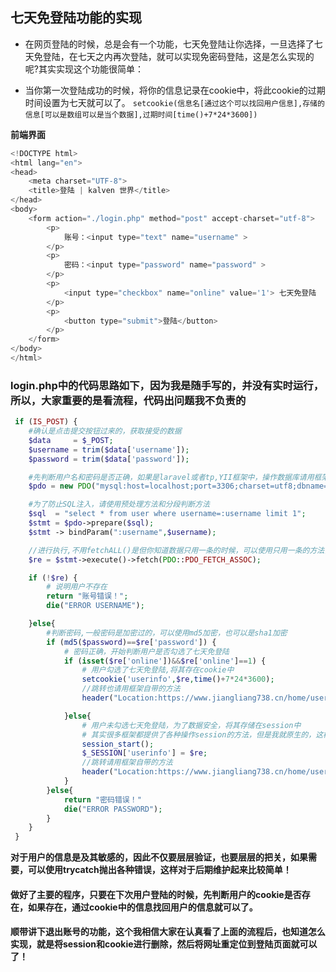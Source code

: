  ## 七天免登陆功能的实现
* 在网页登陆的时候，总是会有一个功能，七天免登陆让你选择，一旦选择了七天免登陆，在七天之内再次登陆，就可以实现免密码登陆，这是怎么实现的呢?其实实现这个功能很简单：

* 当你第一次登陆成功的时候，将你的信息记录在cookie中，将此cookie的过期时间设置为七天就可以了。
`setcookie(信息名[通过这个可以找回用户信息],存储的信息[可以是数组可以是当个数据],过期时间[time()+7*24*3600])`

**前端界面**
```java
<!DOCTYPE html>
<html lang="en">
<head>
	<meta charset="UTF-8">
	<title>登陆 | kalven 世界</title>
</head>
<body>
	<form action="./login.php" method="post" accept-charset="utf-8">
		<p>
			账号：<input type="text" name="username" >
		</p>
		<p>
			密码：<input type="password" name="password" >
		</p>
		<p>
			<input type="checkbox" name="online" value='1'> 七天免登陆
		</p>
		<p>
			<button type="submit">登陆</button>
		</p>
	</form>
</body>
</html>
```

### login.php中的代码思路如下，因为我是随手写的，并没有实时运行，所以，大家重要的是看流程，代码出问题我不负责的
```php
 if (IS_POST) {
 	#确认是点击提交按钮过来的，获取接受的数据
 	$data     = $_POST;
 	$username = trim($data['username']);
 	$password = trim($data['password']);

 	#先判断用户名和密码是否正确，如果是laravel或者tp,YII框架中，操作数据库请用框架自带的方法
 	$pdo = new PDO("mysql:host=localhost;port=3306;charset=utf8;dbname=website",'root','123456');

 	#为了防止SQL注入，请使用预处理方法和分段判断方法
 	$sql  = "select * from user where username=:username limit 1";
 	$stmt = $pdo->prepare($sql);
 	$stmt -> bindParam(":username",$username);

 	//进行执行,不用fetchALL()是但你知道数据只用一条的时候，可以使用只用一条的方法，不要总是用fetchAll
 	$re = $stmt->execute()->fetch(PDO::PDO_FETCH_ASSOC);

 	if (!$re) {
 		# 说明用户不存在
 		return "账号错误！";
 		die("ERROR USERNAME");

 	}else{
 		#判断密码,一般密码是加密过的，可以使用md5加密，也可以是sha1加密
 		if (md5($password)==$re['password']) {
 			# 密码正确，开始判断用户是否勾选了七天免登陆
 			if (isset($re['online'])&&$re['online']==1) {
 				# 用户勾选了七天免登陆,将其存在cookie中
 				setcookie('userinfo',$re,time()+7*24*3600);
 				//跳转也请用框架自带的方法
 				header("Location:https://www.jiangliang738.cn/home/user/index");

 			}else{
 				# 用户未勾选七天免登陆，为了数据安全，将其存储在session中
 				# 其实很多框架都提供了各种操作session的方法，但是我就原生的，这样大家看起来比较简单
 				session_start();
 				$_SESSION['userinfo'] = $re;
 				//跳转请用框架自带的方法
 				header("Location:https://www.jiangliang738.cn/home/user/index");
 			}
 		}else{
 			return "密码错误！"
 			die("ERROR PASSWORD");
 		}
 	}
 }
```
**对于用户的信息是及其敏感的，因此不仅要层层验证，也要层层的把关，如果需要，可以使用trycatch抛出各种错误，这样对于后期维护起来比较简单！**

#### 做好了主要的程序，只要在下次用户登陆的时候，先判断用户的cookie是否存在，如果存在，通过cookie中的信息找回用户的信息就可以了。

#### 顺带讲下退出账号的功能，这个我相信大家在认真看了上面的流程后，也知道怎么实现，就是将session和cookie进行删除，然后将网址重定位到登陆页面就可以了！